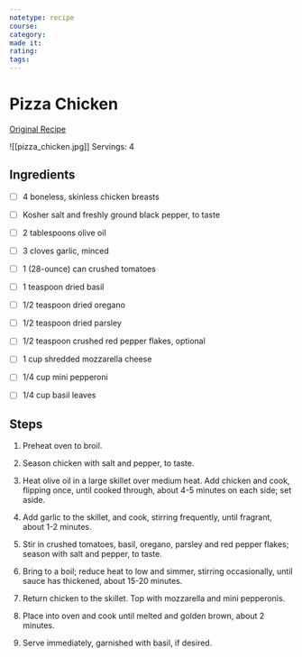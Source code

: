 ```yaml
---
notetype: recipe
course:
category:
made it:
rating:
tags:
---
```

# Pizza Chicken

[Original Recipe](https://damndelicious.net/2017/04/05/one-pan-pizza-chicken)

![[pizza_chicken.jpg]]
Servings: 4

## Ingredients
- [ ] 4 boneless, skinless chicken breasts- [ ] Kosher salt and freshly ground black pepper, to taste- [ ] 2 tablespoons olive oil- [ ] 3 cloves garlic, minced- [ ] 1 (28-ounce) can crushed tomatoes- [ ] 1 teaspoon dried basil- [ ] 1/2 teaspoon dried oregano- [ ] 1/2 teaspoon dried parsley- [ ] 1/2 teaspoon crushed red pepper flakes, optional- [ ] 1 cup shredded mozzarella cheese- [ ] 1/4 cup mini pepperoni- [ ] 1/4 cup basil leaves

## Steps
1) Preheat oven to broil.

2) Season chicken with salt and pepper, to taste.

3) Heat olive oil in a large skillet over medium heat. Add chicken and cook, flipping once, until cooked through, about 4-5 minutes on each side; set aside.

4) Add garlic to the skillet, and cook, stirring frequently, until fragrant, about 1-2 minutes.

5) Stir in crushed tomatoes, basil, oregano, parsley and red pepper flakes; season with salt and pepper, to taste.

6) Bring to a boil; reduce heat to low and simmer, stirring occasionally, until sauce has thickened, about 15-20 minutes.

7) Return chicken to the skillet. Top with mozzarella and mini pepperonis.

8) Place into oven and cook until melted and golden brown, about 2 minutes.

9) Serve immediately, garnished with basil, if desired.

